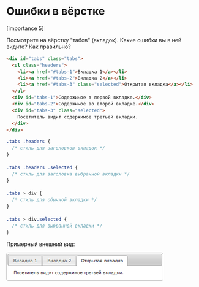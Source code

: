 # Ошибки в вёрстке

[importance 5]

Посмотрите на вёрстку "табов" (вкладок). Какие ошибки вы в ней видите? Как правильно?

```html
<div id="tabs" class="tabs">
  <ul class="headers">
    <li><a href="#tabs-1">Вкладка 1</a></li>
    <li><a href="#tabs-2">Вкладка 2</a></li>
    <li><a href="#tabs-3" class="selected">Открытая вкладка</a></li>
  </ul>
  <div id="tabs-1">Содержимое в первой вкладке.</div>
  <div id="tabs-2">Содержимое во второй вкладке.</div>
  <div id="tabs-3" class="selected">
    Посетитель видит содержимое третьей вкладки.
  </div>
</div>
```



```css
.tabs .headers { 
  /* стиль для заголовков вкладок */ 
}

.tabs .headers .selected {
  /* стиль для заголовка выбранной вкладки */
}

.tabs > div {
  /* стиль для обычной вкладки */
}

.tabs > div.selected {
  /* стиль для выбранной вкладки */
}
```

Примерный внешний вид:

<img src="tabs-example.png">